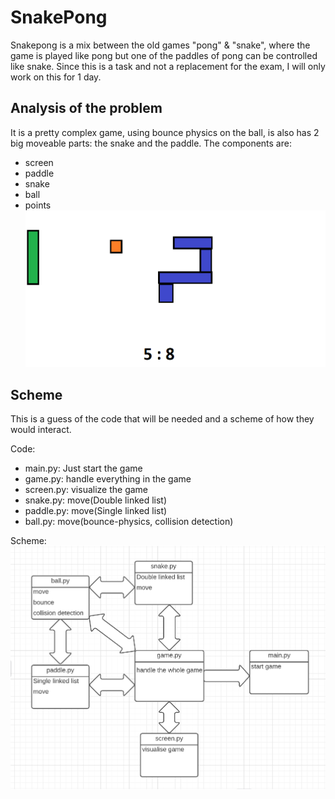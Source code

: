 # SnakePong
Snakepong is a mix between the old games "pong" & "snake", where the game is played like pong but one of the paddles of pong can be controlled like snake. 
Since this is a task and not a replacement for the exam, I will only work on this for 1 day.

## Analysis of the problem
It is a pretty complex game, using bounce physics on the ball, is also has 2 big moveable parts: the snake and the paddle. 
The components are:
- screen
- paddle
- snake
- ball
- points
![snakepong](./img/snakepong.png)

## Scheme
This is a guess of the code that will be needed and a scheme of how they would interact.

Code:
- main.py: Just start the game
- game.py: handle everything in the game
- screen.py: visualize the game
- snake.py: move(Double linked list)
- paddle.py: move(Single linked list)
- ball.py: move(bounce-physics, collision detection)

Scheme:
![scheme](./img/scheme.png)